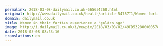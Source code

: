 ```yaml
---
permalink: 2018-03-08-dailymail.co.uk-665654260.html
original: http://www.dailymail.co.uk/health/article-5475771/Women-forties-experience-golden-age.html?ITO=1490&ns_mchannel=rss&ns_campaign=1490
domain: dailymail.co.uk
title: Women in their forties experience a 'golden age'
image: http://i.dailymail.co.uk/i/newpix/2018/03/08/02/49FD532800000578-0-image-a-16_1520474582554.jpg
date: 2018-03-08 08:23:16
translations: en
---
```


